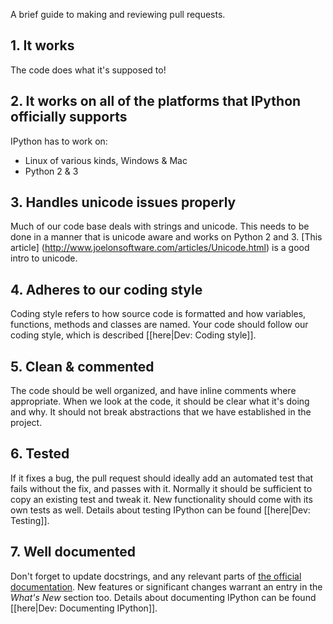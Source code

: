 A brief guide to making and reviewing pull requests.

## 1. It works

The code does what it's supposed to!

## 2. It works on all of the platforms that IPython officially supports

IPython has to work on:

* Linux of various kinds, Windows & Mac
* Python 2 & 3

## 3. Handles unicode issues properly

Much of our code base deals with strings and unicode. This needs to be done in a manner that is unicode aware and works on Python 2 and 3. [This article] (http://www.joelonsoftware.com/articles/Unicode.html) is a good intro to unicode.

## 4. Adheres to our coding style

Coding style refers to how source code is formatted and how variables, functions, methods and classes are named.  Your code should follow our coding style, which is described [[here|Dev: Coding style]].

## 5. Clean & commented

The code should be well organized, and have inline comments where appropriate. When we look at the code, it should be clear what it's doing and why. It should not break abstractions that we have established in the project.  

## 6. Tested

If it fixes a bug, the pull request should ideally add an automated test that fails without the fix, and passes with it. Normally it should be sufficient to copy an existing test and tweak it. New functionality should come with its own tests as well. Details about testing IPython can be found [[here|Dev: Testing]].

## 7. Well documented

Don't forget to update docstrings, and any relevant parts of [the official documentation](http://ipython.org/ipython-doc/stable/index.html). New features or significant changes warrant an entry in the *What's New* section too.  Details about documenting IPython can be found [[here|Dev: Documenting IPython]].
